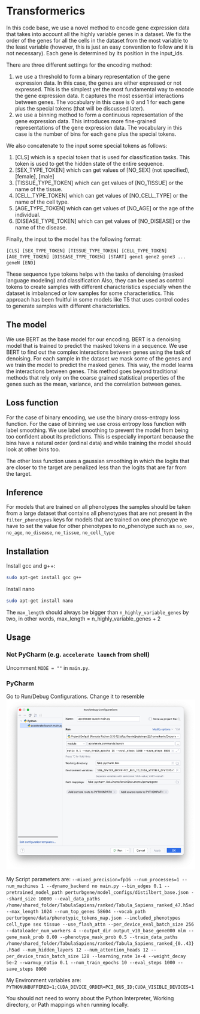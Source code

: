 # Transformerics

In this code base, we use a novel method to encode gene expression data
that takes into account all the highly variable genes in a dataset. We fix the order
of the genes for all the cells in the dataset from the most variable to the least variable
(however, this is just an easy convention to follow and it is not necessary). Each gene
is determined by its position in the input_ids. 

There are three different settings for the encoding method:

1. we use a threshold to form a binary representation of the gene expression data.
In this case, the genes are either expressed or not expressed. This is the simplest 
yet the most fundamental way to encode the gene expression data. It captures the most essential interactions between genes.
The vocabulary in this case is 0 and 1 for each gene plus the special tokens (that will be discussed later).
2. we use a binning method to form a continuous representation of the gene expression data. This 
introduces more fine-grained representations of the gene expression data. The vocabulary in this case is the number of bins for each gene plus the special tokens.

We also concatenate to the input some special tokens as follows:

1. [CLS] which is a special token that is used for classification tasks. This token is used to get the hidden state of the entire sequence.
2. [SEX_TYPE_TOKEN] which can get values of [NO_SEX] (not specified), [female], [male]
3. [TISSUE_TYPE_TOKEN] which can get values of [NO_TISSUE] or the name of the tissue.
4. [CELL_TYPE_TOKEN] which can get values of [NO_CELL_TYPE] or the name of the cell type.
5. [AGE_TYPE_TOKEN] which can get values of [NO_AGE] or the age of the individual.
6. [DISEASE_TYPE_TOKEN] which can get values of [NO_DISEASE] or the name of the disease.

Finally, the input to the model has the following format:

```
[CLS] [SEX_TYPE_TOKEN] [TISSUE_TYPE_TOKEN] [CELL_TYPE_TOKEN] [AGE_TYPE_TOKEN] [DISEASE_TYPE_TOKEN] [START] gene1 gene2 gene3 ... geneN [END]
```

These sequence type tokens helps with the tasks of denoising (masked language modeling) and classification
Also, they can be used as control tokens to create samples with different characteristics especially when the dataset is imbalanced or low samples for some characteristics.
This approach has been fruitful in some models like T5 that uses control codes to generate samples with different characteristics.


## The model
We use BERT as the base model for our encoding. BERT is a denoising model that is trained to predict the masked tokens in a sequence. 
We use BERT to find out the complex interactions between genes using the task of denoising. For each sample in the dataset
we mask some of the genes and we train the model to predict the masked genes. This way, the model learns the interactions between genes.
This method goes beyond traditional methods that rely only on the coarse grained statistical properties of the genes such as the mean, variance, and the correlation between genes.

## Loss function
For the case of binary encoding, we use the binary cross-entropy loss function. For the case of binning
we use cross entropy loss function with label smoothing. We use label smoothing to prevent the model from being too confident about its predictions.
This is especially important because the bins have a natural order (ordinal data) and 
while training the model should look at other bins too.

The other loss function uses a gaussian smoothing in which the logits that are closer to the target are penalized less than the logits that are far from the target.

## Inference
For models that are trained on all phenotypes the samples should be taken
from a large dataset that contains all phenotypes that are not present in the `filter_phenotypes` keys
for models that are trained on one phenotype we have to set the value for
other phenotypes to no_phenotype such as `no_sex`, `no_age`, `no_disease`, `no_tissue`, `no_cell_type`


## Installation
Install gcc and g++:

```bash
sudo apt-get install gcc g++
```

Install nano

```bash
sudo apt-get install nano
```


The `max_length` should always be bigger than `n_highly_variable_genes` by two, in other words, max_length = n_highly_variable_genes + 2

## Usage

### Not PyCharm (e.g. `accelerate launch` from shell)
Uncomment `MODE = ""` in `main.py`.

### PyCharm
Go to Run/Debug Configurations. 
Change it to resemble ![PyCharm Config](./imgs/PyCharm_Config.png)

My Script parameters are: ```--mixed_precision=fp16 --num_processes=1 --num_machines 1 --dynamo_backend no main.py --bin_edges 0.1 --pretrained_model_path perturbgene/model_configs/distilbert_base.json --shard_size 10000 --eval_data_paths /home/shared_folder/TabulaSapiens/ranked/Tabula_Sapiens_ranked_47.h5ad --max_length 1024 --num_top_genes 58604 --vocab_path perturbgene/data/phenotypic_tokens_map.json --included_phenotypes cell_type sex tissue --use_flash_attn --per_device_eval_batch_size 256 --dataloader_num_workers 4 --output_dir output_v10_base_gene000 mlm --gene_mask_prob 0.00 --phenotype_mask_prob 0.5 --train_data_paths /home/shared_folder/TabulaSapiens/ranked/Tabula_Sapiens_ranked_{0..43}.h5ad --num_hidden_layers 12 --num_attention_heads 12 --per_device_train_batch_size 128 --learning_rate 1e-4 --weight_decay 5e-2 --warmup_ratio 0.1 --num_train_epochs 10 --eval_steps 1000 --save_steps 8000```

My Environment variables are: ```PYTHONUNBUFFERED=1;CUDA_DEVICE_ORDER=PCI_BUS_ID;CUDA_VISIBLE_DEVICES=1```

You should not need to worry about the Python Interpreter, Working directory, or Path mappings when running locally.